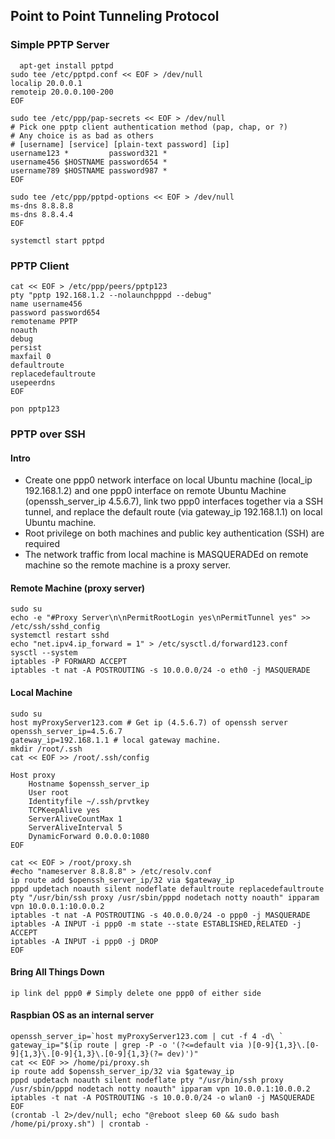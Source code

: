 ## Point to Point Tunneling Protocol 
### Simple PPTP Server
```
  apt-get install pptpd 
sudo tee /etc/pptpd.conf << EOF > /dev/null   
localip 20.0.0.1
remoteip 20.0.0.100-200
EOF

sudo tee /etc/ppp/pap-secrets << EOF > /dev/null
# Pick one pptp client authentication method (pap, chap, or ?)
# Any choice is as bad as others
# [username] [service] [plain-text password] [ip]  
username123 *         password321 *
username456 $HOSTNAME password654 * 
username789 $HOSTNAME password987 * 
EOF

sudo tee /etc/ppp/pptpd-options << EOF > /dev/null   
ms-dns 8.8.8.8
ms-dns 8.8.4.4
EOF

systemctl start pptpd  
```
### PPTP Client
```
cat << EOF > /etc/ppp/peers/pptp123
pty "pptp 192.168.1.2 --nolaunchpppd --debug"
name username456
password password654
remotename PPTP
noauth
debug
persist
maxfail 0
defaultroute
replacedefaultroute
usepeerdns
EOF

pon pptp123
```
### PPTP over SSH
#### Intro
  * Create one ppp0 network interface on local Ubuntu machine (local_ip 192.168.1.2) and one ppp0 interface on remote Ubuntu Machine (openssh_server_ip 4.5.6.7), link two ppp0 interfaces together via a SSH tunnel, and replace the default route (via gateway_ip 192.168.1.1) on local Ubuntu machine.
  * Root privilege on both machines and public key authentication (SSH) are required
  * The network traffic from local machine is MASQUERADEd on remote machine so the remote machine is a proxy server.
#### Remote Machine (proxy server)
```
sudo su
echo -e "#Proxy Server\n\nPermitRootLogin yes\nPermitTunnel yes" >> /etc/ssh/sshd_config
systemctl restart sshd
echo "net.ipv4.ip_forward = 1" > /etc/sysctl.d/forward123.conf
sysctl --system
iptables -P FORWARD ACCEPT
iptables -t nat -A POSTROUTING -s 10.0.0.0/24 -o eth0 -j MASQUERADE 
```
#### Local Machine
```
sudo su
host myProxyServer123.com # Get ip (4.5.6.7) of openssh server
openssh_server_ip=4.5.6.7
gateway_ip=192.168.1.1 # local gateway machine.
mkdir /root/.ssh
cat << EOF >> /root/.ssh/config

Host proxy
    Hostname $openssh_server_ip
    User root
    Identityfile ~/.ssh/prvtkey
    TCPKeepAlive yes
    ServerAliveCountMax 1
    ServerAliveInterval 5
    DynamicForward 0.0.0.0:1080
EOF

cat << EOF > /root/proxy.sh
#echo "nameserver 8.8.8.8" > /etc/resolv.conf
ip route add $openssh_server_ip/32 via $gateway_ip
pppd updetach noauth silent nodeflate defaultroute replacedefaultroute pty "/usr/bin/ssh proxy /usr/sbin/pppd nodetach notty noauth" ipparam vpn 10.0.0.1:10.0.0.2
iptables -t nat -A POSTROUTING -s 40.0.0.0/24 -o ppp0 -j MASQUERADE
iptables -A INPUT -i ppp0 -m state --state ESTABLISHED,RELATED -j ACCEPT
iptables -A INPUT -i ppp0 -j DROP
EOF
```
#### Bring All Things Down 
```
ip link del ppp0 # Simply delete one ppp0 of either side
```
#### Raspbian OS as an internal server
```
openssh_server_ip=`host myProxyServer123.com | cut -f 4 -d\ `
gateway_ip="$(ip route | grep -P -o '(?<=default via )[0-9]{1,3}\.[0-9]{1,3}\.[0-9]{1,3}\.[0-9]{1,3}(?= dev)')" 
cat << EOF >> /home/pi/proxy.sh
ip route add $openssh_server_ip/32 via $gateway_ip
pppd updetach noauth silent nodeflate pty "/usr/bin/ssh proxy /usr/sbin/pppd nodetach notty noauth" ipparam vpn 10.0.0.1:10.0.0.2
iptables -t nat -A POSTROUTING -s 10.0.0.0/24 -o wlan0 -j MASQUERADE
EOF
(crontab -l 2>/dev/null; echo "@reboot sleep 60 && sudo bash /home/pi/proxy.sh") | crontab -
```